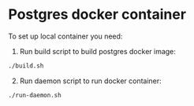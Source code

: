 # Postgres docker container

To set up local container you need:

1. Run build script to build postgres docker image:

```bash
./build.sh
```

2. Run daemon script to run docker container:

```bash
./run-daemon.sh
```